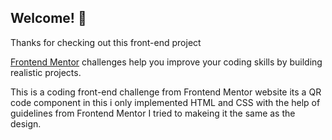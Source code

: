 

## Welcome! 👋

Thanks for checking out this front-end project

[Frontend Mentor](https://www.frontendmentor.io) challenges help you improve your coding skills by building realistic projects.


This is a coding front-end challenge from Frontend Mentor website its a QR code component 
in this i only implemented HTML and CSS with the help of guidelines from Frontend Mentor 
I tried to makeing it the same as the design.
